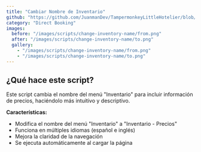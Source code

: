 ```yaml
---
title: "Cambiar Nombre de Inventario"
github: "https://github.com/JuanmanDev/TampermonkeyLittleHotelier/blob/main/directBooking/changeInventoryName.user.js"
category: "Direct Booking"
images:
  before: "/images/scripts/change-inventory-name/from.png"
  after: "/images/scripts/change-inventory-name/to.png"
  gallery:
    - "/images/scripts/change-inventory-name/from.png"
    - "/images/scripts/change-inventory-name/to.png"
---
```


## ¿Qué hace este script?

Este script cambia el nombre del menú "Inventario" para incluir información de precios, haciéndolo más intuitivo y descriptivo.

**Características:**
- Modifica el nombre del menú "Inventario" a "Inventario - Precios"
- Funciona en múltiples idiomas (español e inglés)
- Mejora la claridad de la navegación
- Se ejecuta automáticamente al cargar la página
